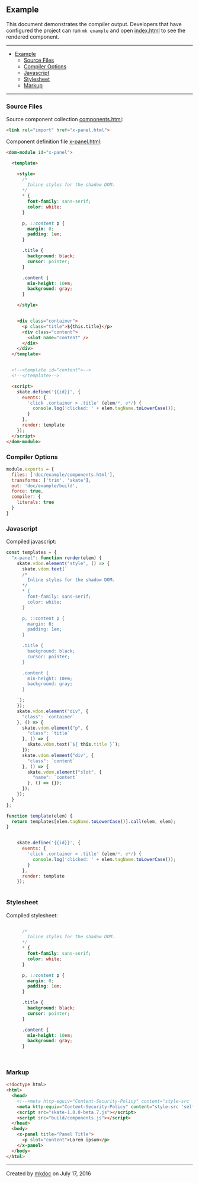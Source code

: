 ## Example

This document demonstrates the compiler output. Developers that have configured the project can run `mk example` and open [index.html](https://github.com/tmpfs/trucks/blob/master/doc/example/index.html) to see the rendered component.

---

- [Example](#example)
  - [Source Files](#source-files)
  - [Compiler Options](#compiler-options)
  - [Javascript](#javascript)
  - [Stylesheet](#stylesheet)
  - [Markup](#markup)

---

### Source Files

Source component collection [components.html](https://github.com/tmpfs/trucks/blob/master/doc/example/components.html):

```html
<link rel="import" href="x-panel.html">
```

Component definition file [x-panel.html](https://github.com/tmpfs/trucks/blob/master/doc/example/x-panel.html):

```html
<dom-module id="x-panel">

  <template>

    <style>
      /*
        Inline styles for the shadow DOM.
      */
      * {
        font-family: sans-serif;
        color: white;
      }

      p, ::content p {
        margin: 0; 
        padding: 1em;
      }

      .title {
        background: black;
        cursor: pointer;
      }

      .content {
        min-height: 10em;
        background: gray;
      }

    </style>


    <div class="container">
      <p class="title">${this.title}</p>
      <div class="content">
        <slot name="content" />
      </div>
    </div>
  </template>


  <!--<template id="content">-->
  <!--</template>-->

  <script>
    skate.define('{{id}}', {
      events: {
        'click .container > .title' (elem/*, e*/) {
          console.log('clicked: ' + elem.tagName.toLowerCase());
        }
      },
      render: template
    });
  </script>
</dom-module>
```

### Compiler Options

```javascript
module.exports = {
  files: ['doc/example/components.html'],
  transforms: ['trim', 'skate'],
  out: 'doc/example/build',
  force: true,
  compiler: {
    literals: true
  }
}
```

### Javascript

Compiled javascript:

```javascript
const templates = {
  "x-panel": function render(elem) {
    skate.vdom.element("style", () => {
      skate.vdom.text(`
      /*
        Inline styles for the shadow DOM.
      */
      * {
        font-family: sans-serif;
        color: white;
      }

      p, ::content p {
        margin: 0; 
        padding: 1em;
      }

      .title {
        background: black;
        cursor: pointer;
      }

      .content {
        min-height: 10em;
        background: gray;
      }

    `);
    });
    skate.vdom.element("div", {
      "class": `container`
    }, () => {
      skate.vdom.element("p", {
        "class": `title`
      }, () => {
        skate.vdom.text(`${ this.title }`);
      });
      skate.vdom.element("div", {
        "class": `content`
      }, () => {
        skate.vdom.element("slot", {
          "name": `content`
        }, () => {});
      });
    });
  }
};

function template(elem) {
  return templates[elem.tagName.toLowerCase()].call(elem, elem);
}


    skate.define('{{id}}', {
      events: {
        'click .container > .title' (elem/*, e*/) {
          console.log('clicked: ' + elem.tagName.toLowerCase());
        }
      },
      render: template
    });
  
```

### Stylesheet

Compiled stylesheet:

```css

      /*
        Inline styles for the shadow DOM.
      */
      * {
        font-family: sans-serif;
        color: white;
      }

      p, ::content p {
        margin: 0; 
        padding: 1em;
      }

      .title {
        background: black;
        cursor: pointer;
      }

      .content {
        min-height: 10em;
        background: gray;
      }

    
```

### Markup

```html
<!doctype html>
<html>
  <head>
    <!--<meta http-equiv="Content-Security-Policy" content="style-src 'self' 'nonce-Nc3n83cnSAd3wc3Sasdfn939hc3';">-->
    <meta http-equiv="Content-Security-Policy" content="style-src 'self' 'unsafe-inline';">
    <script src="skate-1.0.0-beta.7.js"></script>
    <script src="build/components.js"></script>
  </head>
  <body>
    <x-panel title="Panel Title">
      <p slot="content">Lorem ipsum</p> 
    </x-panel>
  </body>
</html>
```

---

Created by [mkdoc](https://github.com/mkdoc/mkdoc) on July 17, 2016

[trucks]: https://github.com/tmpfs/trucks
[trucks-cli]: https://github.com/tmpfs/trucks/blob/master/packages/trucks-cli
[skatejs]: https://github.com/skatejs/skatejs
[webcomponents]: https://github.com/w3c/webcomponents
[shadow-dom]: https://w3c.github.io/webcomponents/spec/shadow/
[custom-elements]: https://www.w3.org/TR/custom-elements/
[html-imports]: https://w3c.github.io/webcomponents/spec/imports/
[html-templates]: https://html.spec.whatwg.org/multipage/scripting.html#the-template-element
[polymer]: https://www.polymer-project.org/1.0/
[react]: https://facebook.github.io/react/
[react-webcomponents]: https://github.com/facebook/react/issues/5052
[react-integration]: https://github.com/skatejs/react-integration
[mozilla-webcomponents]: https://hacks.mozilla.org/2014/12/mozilla-and-web-components/
[csp]: http://content-security-policy.com/
[npm]: https://www.npmjs.com/
[postcss]: https://github.com/postcss/postcss
[mkdoc]: https://github.com/mkdoc/mkdoc
[mkapi]: https://github.com/mkdoc/mkapi
[mkparse]: https://github.com/mkdoc/mkparse
[jshint]: http://jshint.com
[jscs]: http://jscs.info
[sources]: https://github.com/tmpfs/trucks/blob/master/packages/plugin-sources
[load]: https://github.com/tmpfs/trucks/blob/master/packages/plugin-load
[parse]: https://github.com/tmpfs/trucks/blob/master/packages/plugin-parse
[transform]: https://github.com/tmpfs/trucks/blob/master/packages/plugin-transform
[generate]: https://github.com/tmpfs/trucks/blob/master/packages/plugin-generate
[write]: https://github.com/tmpfs/trucks/blob/master/packages/plugin-write
[skate]: https://github.com/tmpfs/trucks/blob/master/packages/transform-skate
[trim]: https://github.com/tmpfs/trucks/blob/master/packages/transform-trim
[stylus]: https://github.com/tmpfs/trucks/blob/master/packages/transform-stylus
[less]: https://github.com/tmpfs/trucks/blob/master/packages/transform-less
[sass]: https://github.com/tmpfs/trucks/blob/master/packages/transform-sass

